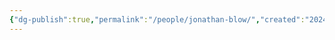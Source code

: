 ```yaml
---
{"dg-publish":true,"permalink":"/people/jonathan-blow/","created":"2024-03-01","updated":"2024-03-01"}
---
```


